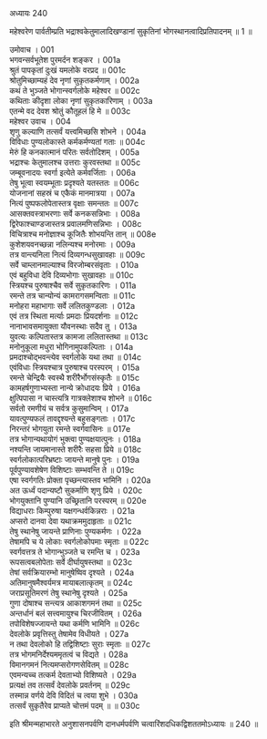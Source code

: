 अध्यायः 240

महेश्वरेण पार्वतीम्प्रति भद्राश्वकेतुमालादिखण्डानां सुकृतिनां भोगस्थानत्वादिप्रतिपादनम् ॥ 1 ॥
	
उमोवाच ।	001  
भगवन्सर्वभूतेश पुरमर्दन शङ्कर ।	001a  
श्रुतं पापकृतां दुःखं यमलोके वरप्रद ॥	001c  
श्रोतुमिच्छाम्यहं देव नृणां सुकृतकर्मणाम् ।	002a  
कथं ते भुञ्जते भोगान्स्वर्गलोके महेश्वर ॥	002c  
कथिताः कीदृशा लोका नृणां सुकृतकारिणाम् ।	003a  
एतन्मे वद देवश श्रोतुं कौतूहलं हि मे ॥	003c  
महेश्वर उवाच ।	004  
शृणु कल्याणि तत्सर्वं यत्त्वमिच्छसि शोभने ।	004a  
विविधाः पुण्यलोकास्ते कर्मकर्मण्यतां गताः ॥	004c  
मेरुं हि कनकात्मानं परितः सर्वतोदिशम् ।	005a  
भद्राश्चः केतुमालश्च उत्तराः कुरवस्तथा ॥	005c  
जम्बूवनादयः स्वर्गा इत्येते कर्मवर्जिताः ।	006a  
तेषु भूत्वा स्वयम्भूताः प्रदृश्यते यतस्ततः ॥	006c  
योजनानां सहस्रं च एकैकं मानमात्रया ।	007a  
नित्यं पुष्पफलोपेतास्तत्र वृक्षाः समन्ततः ॥	007c  
आसक्तवस्त्राभरणाः सर्वे कनकसन्निभाः ।	008a  
द्विरेफाश्चाण्डजास्तत्र प्रवालमणिसन्निभाः ।	008c  
विचित्राश्च मनोज्ञाश्च कूजितैः शोभयन्ति तान् ॥	008e  
कुशेशयवनच्छन्ना नलिन्यश्च मनोरमाः ।	009a  
तत्र वान्त्यनिला नित्यं दिव्यगन्धसुखावहाः ॥	009c  
सर्वे चाम्लानमाल्याश्च विरजोम्बरसंवृताः ।	010a  
एवं बहुविधा देवि दिव्यभोगाः सुखावहाः ॥	010c  
स्त्रियश्च पुरुषाश्चैव सर्वे सुकृतकारिणः ।	011a  
रमन्ते तत्र चान्योन्यं कामरागसमन्विताः ॥	011c  
मनोहरा महाभागाः सर्वे ललितकुण्डलाः ।	012a  
एवं तत्र स्थिता मर्त्याः प्रमदाः प्रियदर्शनाः ॥	012c  
नानाभावसमायुक्ता यौवनस्थाः सदैव तु ।	013a  
युवत्यः कल्पितास्तत्र कामजा ललितास्तथा ॥	013c  
मनोनुकूला मधुरा भोगिनामुपकल्पिताः ।	014a  
प्रमदाश्चोद्भवन्त्येव स्वर्गलोके यथा तथा ॥	014c  
एवंविधाः स्त्रियश्चात्र पुरुषाश्च परस्परम् ।	015a  
रमन्ते चेन्द्रियैः स्वस्थै शरीरैर्भोगसंस्कृतैः ॥	015c  
कामहर्षगुणाभ्यस्ता नान्ये क्रोधादयः प्रिये ।	016a  
क्षुत्पिपासा न चास्त्यत्रि गात्रक्लेशाश्च शोभने ॥	016c  
सर्वतो रमणीयं च सर्वत्र कुसुमान्विम् ।	017a  
यावत्पुण्यफलं तावद्दृश्यन्ते बहुसङ्गताः ।	017c  
निरन्तरं भोगयुता रमन्ते स्वर्गवासिनः ॥	017e  
तत्र भोगान्यथायोगं भुक्त्वा पुण्यक्षयात्पुनः ।	018a  
नश्यन्ति जायमानास्ते शरीरैः सहसा प्रिये ॥	018c  
स्वर्गलोकात्परिभ्रष्टाः जायन्ते मानुषे पुनः ।	019a  
पूर्वपुण्यावशेषेण विशिष्टाः सम्भवन्ति ते ॥	019c  
एषा स्वर्गगतिः प्रोक्ता पृच्छन्त्यास्तव भामिनि ।	020a  
अत ऊर्ध्वं पदान्यष्टौ सुकर्माणि शृणु प्रिये ।	020c  
भोगयुक्तानि पुण्यानि उच्छ्रितानि परस्परम् ॥	020e  
विद्याधराः किम्पुरुषा यक्षगन्धर्वकिन्नराः ।	021a  
अप्सरो दानवा देवा यथाक्रममुदाहृताः ॥	021c  
तेषु स्थानेषु जायन्ते प्राणिनाः पुण्यकर्मणः ।	022a  
तेषामपि च ये लोकाः स्वर्गलोकोपमाः स्मृताः ॥	022c  
स्वर्गवत्तत्र ते भोगान्भुञ्जते च रमन्ति च ।	023a  
रूपसत्वबलोपेताः सर्वे दीर्घायुषस्तथा ॥	023c  
तेषां सर्वक्रियारम्भो मानुषेष्विव दृश्यते ।	024a  
अतिमानुषमैश्वर्यमत्र मायाबलात्कृतम् ॥	024c  
जराप्रसूतिमरणं तेषु स्थानेषु दृश्यते ।	025a  
गुणा दोषाश्च सन्त्यत्र आकाशगमनं तथा ॥	025c  
अन्तर्धानं बलं सत्त्वमायुश्च चिरजीवितम् ।	026a  
तपोविशेषज्जायन्ते यथा कर्मणि भामिनि ॥	026c  
देवलोके प्रवृत्तिस्तु तेषामेव विधीयते ।	027a  
न तथा देवलोको हि तद्विशिष्टाः सुराः स्मृताः ॥	027c  
तत्र भोगमनिर्देश्यममृतत्वं च विद्यते ।	028a  
विमानगमनं नित्यमप्सरोगणसेवितम् ॥	028c  
एवमन्यच्च तत्कर्म देवताभ्यो विशिष्यते ।	029a  
प्रत्यक्षं तव तत्सर्वं देवलोके प्रवर्तनम् ॥	029c  
तस्मान्न वर्णये देवि विदितं च त्वया शुभे ।	030a  
तत्सर्वं सुकृतैरेव प्राप्यते चोत्तमं पदम् ॥ ॥	030c  

इति श्रीमन्महाभारते अनुशासनपर्वणि दानधर्मपर्वणि चत्वारिंशदधिकद्विशततमोऽध्यायः ॥ 240 ॥
